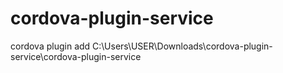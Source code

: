 # cordova-plugin-service

cordova plugin add C:\Users\USER\Downloads\cordova-plugin-service\cordova-plugin-service
